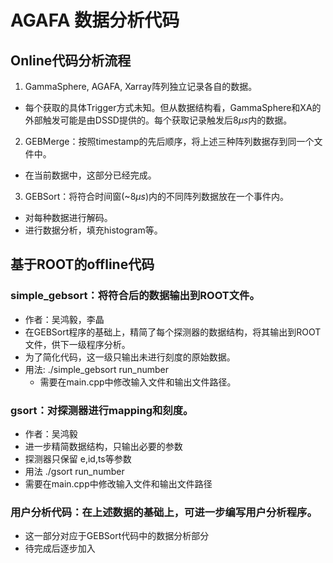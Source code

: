 
# AGAFA 数据分析代码

## Online代码分析流程

1. GammaSphere, AGAFA, Xarray阵列独立记录各自的数据。
  - 每个获取的具体Trigger方式未知。但从数据结构看，GammaSphere和XA的外部触发可能是由DSSD提供的。每个获取记录触发后$8\mu s$内的数据。 

2. GEBMerge：按照timestamp的先后顺序，将上述三种阵列数据存到同一个文件中。
  - 在当前数据中，这部分已经完成。
3. GEBSort：将符合时间窗(~$8 \mu s$)内的不同阵列数据放在一个事件内。
  - 对每种数据进行解码。
  - 进行数据分析，填充histogram等。

## 基于ROOT的offline代码

### simple_gebsort：将符合后的数据输出到ROOT文件。
  - 作者：吴鸿毅，李晶
 - 在GEBSort程序的基础上，精简了每个探测器的数据结构，将其输出到ROOT文件，供下一级程序分析。
  - 为了简化代码，这一级只输出未进行刻度的原始数据。
 - 用法: ./simple_gebsort run_number
   - 需要在main.cpp中修改输入文件和输出文件路径。
  
  ### gsort：对探测器进行mapping和刻度。
   - 作者：吴鸿毅
  - 进一步精简数据结构，只输出必要的参数
   - 探测器只保留 e,id,ts等参数
  - 用法 ./gsort run_number
   - 需要在main.cpp中修改输入文件和输出文件路径
   
### 用户分析代码：在上述数据的基础上，可进一步编写用户分析程序。
   - 这一部分对应于GEBSort代码中的数据分析部分
   - 待完成后逐步加入
